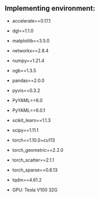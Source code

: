 
## Implementing environment:  
- accelerate==0.17.1
- dgl==1.1.0
- matplotlib==3.5.0
- networkx==2.8.4
- numpy==1.21.4
- ogb==1.3.5
- pandas==2.0.0
- pyvis==0.3.2
- PyYAML==6.0
- PyYAML==6.0.1
- scikit_learn==1.1.3
- scipy==1.11.1
- torch==1.10.0+cu113
- torch_geometric==2.2.0
- torch_scatter==2.1.1
- torch_sparse==0.6.13
- tqdm==4.61.2

- GPU: Tesla V100 32G  
